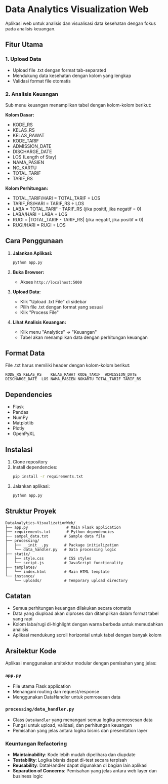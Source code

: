 # Data Analytics Visualization Web

Aplikasi web untuk analisis dan visualisasi data kesehatan dengan fokus pada analisis keuangan.

## Fitur Utama

### 1. Upload Data
- Upload file .txt dengan format tab-separated
- Mendukung data kesehatan dengan kolom yang lengkap
- Validasi format file otomatis

### 2. Analisis Keuangan
Sub menu keuangan menampilkan tabel dengan kolom-kolom berikut:

**Kolom Dasar:**
- KODE_RS
- KELAS_RS  
- KELAS_RAWAT
- KODE_TARIF
- ADMISSION_DATE
- DISCHARGE_DATE
- LOS (Length of Stay)
- NAMA_PASIEN
- NO_KARTU
- TOTAL_TARIF
- TARIF_RS

**Kolom Perhitungan:**
- TOTAL_TARIF/HARI = TOTAL_TARIF ÷ LOS
- TARIF_RS/HARI = TARIF_RS ÷ LOS
- LABA = TOTAL_TARIF - TARIF_RS (jika positif, jika negatif = 0)
- LABA/HARI = LABA ÷ LOS
- RUGI = |TOTAL_TARIF - TARIF_RS| (jika negatif, jika positif = 0)
- RUGI/HARI = RUGI ÷ LOS

## Cara Penggunaan

1. **Jalankan Aplikasi:**
   ```bash
   python app.py
   ```

2. **Buka Browser:**
   - Akses `http://localhost:5000`

3. **Upload Data:**
   - Klik "Upload .txt File" di sidebar
   - Pilih file .txt dengan format yang sesuai
   - Klik "Process File"

4. **Lihat Analisis Keuangan:**
   - Klik menu "Analytics" → "Keuangan"
   - Tabel akan menampilkan data dengan perhitungan keuangan

## Format Data

File .txt harus memiliki header dengan kolom-kolom berikut:
```
KODE_RS	KELAS_RS	KELAS_RAWAT	KODE_TARIF	ADMISSION_DATE	DISCHARGE_DATE	LOS	NAMA_PASIEN	NOKARTU	TOTAL_TARIF	TARIF_RS
```

## Dependencies

- Flask
- Pandas
- NumPy
- Matplotlib
- Plotly
- OpenPyXL

## Instalasi

1. Clone repository
2. Install dependencies:
   ```bash
   pip install -r requirements.txt
   ```
3. Jalankan aplikasi:
   ```bash
   python app.py
   ```

## Struktur Proyek

```
DataAnalytics-VisualizationWeb/
├── app.py                 # Main Flask application
├── requirements.txt       # Python dependencies
├── sampel_data.txt       # Sample data file
├── processing/
│   ├── __init__.py       # Package initialization
│   └── data_handler.py   # Data processing logic
├── static/
│   ├── style.css         # CSS styles
│   └── script.js         # JavaScript functionality
├── templates/
│   └── index.html        # Main HTML template
└── instance/
    └── uploads/          # Temporary upload directory
```

## Catatan

- Semua perhitungan keuangan dilakukan secara otomatis
- Data yang diupload akan diproses dan ditampilkan dalam format tabel yang rapi
- Kolom laba/rugi di-highlight dengan warna berbeda untuk memudahkan analisis
- Aplikasi mendukung scroll horizontal untuk tabel dengan banyak kolom

## Arsitektur Kode

Aplikasi menggunakan arsitektur modular dengan pemisahan yang jelas:

### `app.py`
- File utama Flask application
- Menangani routing dan request/response
- Menggunakan DataHandler untuk pemrosesan data

### `processing/data_handler.py`
- Class `DataHandler` yang menangani semua logika pemrosesan data
- Fungsi untuk upload, validasi, dan perhitungan keuangan
- Pemisahan yang jelas antara logika bisnis dan presentation layer

### Keuntungan Refactoring
- **Maintainability**: Kode lebih mudah dipelihara dan diupdate
- **Testability**: Logika bisnis dapat di-test secara terpisah
- **Reusability**: DataHandler dapat digunakan di bagian lain aplikasi
- **Separation of Concerns**: Pemisahan yang jelas antara web layer dan business logic
